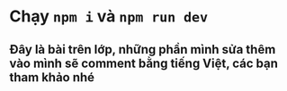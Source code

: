 # Chạy `npm i` và `npm run dev`
## Đây là bài trên lớp, những phần mình sửa thêm vào mình sẽ comment bằng tiếng Việt, các bạn tham khảo nhé